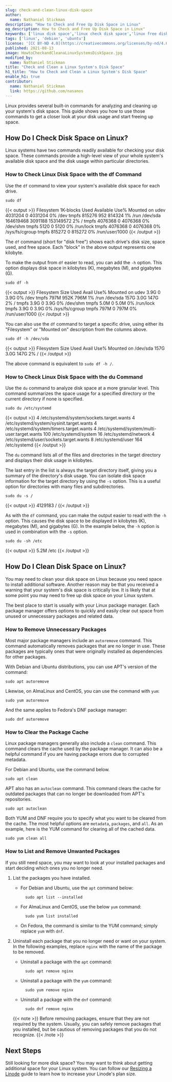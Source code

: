 ```yaml
---
slug: check-and-clean-linux-disk-space
author:
  name: Nathaniel Stickman
description: "How to Check and Free Up Disk Space in Linux"
og_description: How to Check and Free Up Disk Space in Linux"
keywords: ['linux disk space','linux check disk space','linux free disk space']
tags: ['linux', 'debian', 'ubuntu']
license: '[CC BY-ND 4.0](https://creativecommons.org/licenses/by-nd/4.0)'
published: 2021-08-13
image: HowtoCheckandCleanaLinuxSystemsDiskSpace.jpg
modified_by:
  name: Nathaniel Stickman
title: "Check and Clean a Linux System's Disk Space"
h1_title: "How to Check and Clean a Linux System's Disk Space"
enable_h1: true
contributor:
  name: Nathaniel Stickman
  link: https://github.com/nasanos
---
```


Linux provides several built-in commands for analyzing and cleaning up your system's disk space. This guide shows you how to use those commands to get a closer look at your disk usage and start freeing up space.

## How Do I Check Disk Space on Linux?

Linux systems have two commands readily available for checking your disk space. These commands provide a high-level view of your whole system's available disk space and the disk usage within particular directories.

### How to Check Linux Disk Space with the df Command

Use the `df` command to view your system's available disk space for each drive.

    sudo df

{{< output >}}
Filesystem     1K-blocks    Used Available Use% Mounted on
udev             4031204       0   4031204   0% /dev
tmpfs             815276     952    814324   1% /run
/dev/sda       164619468 3091188 153149572   2% /
tmpfs            4076368       0   4076368   0% /dev/shm
tmpfs               5120       0      5120   0% /run/lock
tmpfs            4076368       0   4076368   0% /sys/fs/cgroup
tmpfs             815272       0    815272   0% /run/user/1000
{{< /output >}}

The `df` command (short for "disk free") shows each drive's disk size, space used, and free space. Each "block" in the above output represents one kilobyte.

To make the output from `df` easier to read, you can add the `-h` option. This option displays disk space in kilobytes (K), megabytes (M), and gigabytes (G).

    sudo df -h

{{< output >}}
Filesystem      Size  Used Avail Use% Mounted on
udev            3.9G     0  3.9G   0% /dev
tmpfs           797M  952K  796M   1% /run
/dev/sda        157G  3.0G  147G   2% /
tmpfs           3.9G     0  3.9G   0% /dev/shm
tmpfs           5.0M     0  5.0M   0% /run/lock
tmpfs           3.9G     0  3.9G   0% /sys/fs/cgroup
tmpfs           797M     0  797M   0% /run/user/1000
{{< /output >}}

You can also use the `df` command to target a specific drive, using either its "Filesystem" or "Mounted on" description from the columns above.

    sudo df -h /dev/sda

{{< output >}}
Filesystem      Size  Used Avail Use% Mounted on
/dev/sda        157G  3.0G  147G   2% /
{{< /output >}}

The above command is equivalent to `sudo df -h /`.

### How to Check Linux Disk Space with the du Command

Use the `du` command to analyze disk space at a more granular level. This command summarizes the space usage for a specified directory or the current directory if none is specified.

    sudo du /etc/systemd

{{< output >}}
4 /etc/systemd/system/sockets.target.wants
4 /etc/systemd/system/sysinit.target.wants
4 /etc/systemd/system/timers.target.wants
4 /etc/systemd/system/multi-user.target.wants
100 /etc/systemd/system
16 /etc/systemd/network
4 /etc/systemd/user/sockets.target.wants
8 /etc/systemd/user
164 /etc/systemd
{{< /output >}}

The `du` command lists all of the files and directories in the target directory and displays their disk usage in kilobytes.

The last entry in the list is always the target directory itself, giving you a summary of the directory's disk usage. You can isolate disk space information for the target directory by using the `-s` option. This is a useful option for directories with many files and subdirectories.

    sudo du -s /

{{< output >}}
4129183 /
{{< /output >}}

As with the `df` command, you can make the output easier to read with the `-h` option. This causes the disk space to be displayed in kilobytes (K), megabytes (M), and gigabytes (G). In the example below, the `-h` option is used in combination with the `-s` option.

    sudo du -sh /etc

{{< output >}}
5.2M /etc
{{< /output >}}

## How Do I Clean Disk Space on Linux?

You may need to clean your disk space on Linux because you need space to install additional software. Another reason may be that you received a warning that your system's disk space is critically low. It is likely that at some point you may need to free up disk space on your Linux system.

The best place to start is usually with your Linux package manager. Each package manager offers options to quickly and easily clear out space from unused or unnecessary packages and related data.

### How to Remove Unnecessary Packages

Most major package managers include an `autoremove` command. This command automatically removes packages that are no longer in use. These packages are typically ones that were originally installed as dependencies for other packages.

With Debian and Ubuntu distributions, you can use APT's version of the command:

    sudo apt autoremove

Likewise, on AlmaLinux and CentOS, you can use the command with `yum`:

    sudo yum autoremove

And the same applies to Fedora's DNF package manager:

    sudo dnf autoremove

### How to Clear the Package Cache

Linux package managers generally also include a `clean` command. This command clears the cache used by the package manager. It can also be a helpful command if you are having package errors due to corrupted metadata.

For Debian and Ubuntu, use the command below.

    sudo apt clean

APT also has an `autoclean` command. This command clears the cache for outdated packages that can no longer be downloaded from APT's repositories.

    sudo apt autoclean

Both YUM and DNF require you to specify what you want to be cleared from the cache. The most helpful options are `metadata`, `packages`, and `all`. As an example, here is the YUM command for clearing all of the cached data.

    sudo yum clean all

### How to List and Remove Unwanted Packages

If you still need space, you may want to look at your installed packages and start deciding which ones you no longer need.

1. List the packages you have installed.

    - For Debian and Ubuntu, use the `apt` command below:

            sudo apt list --installed

    - For AlmaLinux and CentOS, use the below `yum` command:

            sudo yum list installed

    - On Fedora, the command is similar to the YUM command; simply replace `yum` with `dnf`.

1. Uninstall each package that you no longer need or want on your system. In the following examples, replace `nginx` with the name of the package to be removed.

    - Uninstall a package with the `apt` command:

            sudo apt remove nginx

    - Uninstall a package with the `yum` command:

            sudo yum remove nginx

    - Uninstall a package with the `dnf` command:

            sudo dnf remove nginx

    {{< note >}}
Before removing packages, ensure that they are not required by the system. Usually, you can safely remove packages that you installed, but be cautious of removing packages that you do not recognize.
    {{< /note >}}

## Next Steps

Still looking for more disk space? You may want to think about getting additional space for your Linux system. You can follow our [Resizing a Linode](/docs/guides/resizing-a-linode/) guide to learn how to increase your Linode's plan size.
